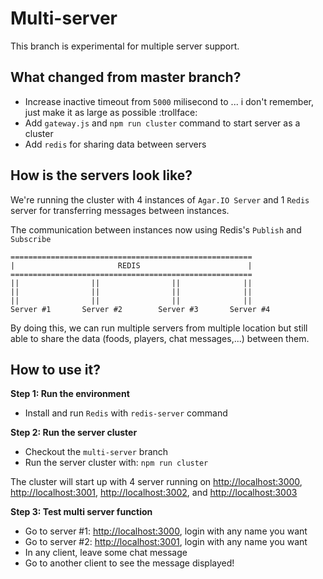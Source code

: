 Multi-server
===========

This branch is experimental for multiple server support.

## What changed from master branch?
- Increase inactive timeout from `5000` milisecond to ... i don't remember, just make it as large as possible :trollface: 
- Add `gateway.js` and `npm run cluster` command to start server as a cluster
- Add `redis` for sharing data between servers

## How is the servers look like?

We're running the cluster with 4 instances of `Agar.IO Server` and 1 `Redis` server for transferring messages between instances.

The communication between instances now using Redis's `Publish` and `Subscribe`

```
======================================================
|                       REDIS                        |
======================================================
||                ||                ||              ||
||                ||                ||              ||
||                ||                ||              ||     
Server #1       Server #2        Server #3       Server #4
```

By doing this, we can run multiple servers from multiple location but still able to share the data (foods, players, chat messages,...) between them.

## How to use it?

**Step 1: Run the environment**
- Install and run `Redis` with `redis-server` command

**Step 2: Run the server cluster**
- Checkout the `multi-server` branch
- Run the server cluster with: `npm run cluster`

The cluster will start up with 4 server running on [http://localhost:3000](http://localhost:3000), [http://localhost:3001](http://localhost:3001), [http://localhost:3002](http://localhost:3002), and [http://localhost:3003](http://localhost:3003)

**Step 3: Test multi server function**
- Go to server #1: [http://localhost:3000](http://localhost:3000), login with any name you want
- Go to server #2: [http://localhost:3001](http://localhost:3001), login with any name you want
- In any client, leave some chat message
- Go to another client to see the message displayed!